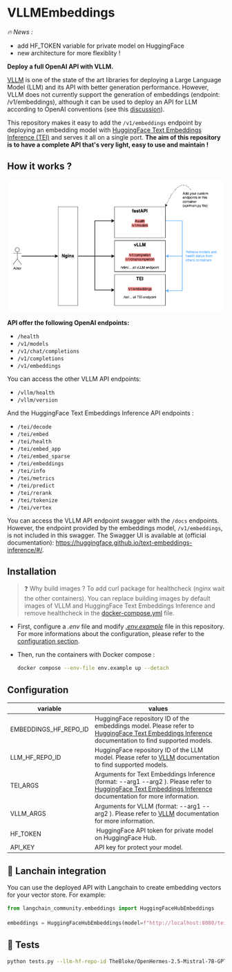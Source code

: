 # VLLMEmbeddings

*🔥 News :* 
- add HF_TOKEN variable for private model on HuggingFace
- new architecture for more flexiblity !

**Deploy a full OpenAI API with VLLM.**

[VLLM](https://github.com/vllm-project/vllm) is one of the state of the art libraries for deploying a Large Language Model (LLM) and its API with better generation performance. However, VLLM does not currently support the generation of embeddings (endpoint: /v1/embeddings), although it can be used to deploy an API for LLM according to OpenAI conventions (see this [discussion](https://github.com/vllm-project/vllm/discussions/310)).

This repository makes it easy to add the `/v1/embeddings` endpoint by deploying an embedding model with [HuggingFace Text Embeddings Inference (TEI)](https://github.com/huggingface/text-embeddings-inference) and serves it all on a single port. **The aim of this repository is to have a complete API that's very light, easy to use and maintain !**

## How it works ?

![](./assets/vllmembeddings.png)

**API offer the following OpenAI endpoints:**
- `/health`
- `/v1/models`
- `/v1/chat/completions`
- `/v1/completions`
- `/v1/embeddings`

You can access the other VLLM API endpoints:

- `/vllm/health`
- `/vllm/version`

And the HuggingFace Text Embeddings Inference API endpoints :
- `/tei/decode`
- `/tei/embed`
- `/tei/health`
- `/tei/embed_app`
- `/tei/embed_sparse`
- `/tei/embeddings`
- `/tei/info`
- `/tei/metrics`
- `/tei/predict`
- `/tei/rerank`
- `/tei/tokenize`
- `/tei/vertex`

You can access the VLLM API endpoint swagger with the `/docs` endpoints. However, the endpoint provided by the embeddings model, `/v1/embeddings`, is not included in this swagger. The Swagger UI is available at (official 
documentation): https://huggingface.github.io/text-embeddings-inference/#/.

## Installation

> ❓ Why build images ? To add curl package for healthcheck (nginx wait the other containers). You can replace building images by default images of VLLM and HuggingFace Text Embeddings Inference and remove healthcheck in the [docker-compose.yml](./docker-compose.yml) file.

* First, configure a *.env* file and modify *[.env.example](./.env.example)* file in this repository. For more informations about the configuration, please refer to the [configuration section](#configuration).
  
*  Then, run the containers with Docker compose :

    ```bash
    docker compose --env-file env.example up --detach
    ```

## Configuration

| variable | values |
| --- | --- |
| EMBEDDINGS_HF_REPO_ID | HuggingFace repository ID of the embeddings model. Please refer to [HuggingFace Text Embeddings Inference](https://github.com/huggingface/text-embeddings-inference) documentation to find supported models. | 
| LLM_HF_REPO_ID | HuggingFace repository ID of the LLM model. Please refer to [VLLM](https://github.com/vllm-project/vllm) documentation to find supported models. |
| TEI_ARGS | Arguments for Text Embeddings Inference (format: --arg1 <value> --arg2 <value>). Please refer to [HuggingFace Text Embeddings Inference](https://github.com/huggingface/text-embeddings-inference) documentation for more information. |
| VLLM_ARGS | Arguments for VLLM (format: --arg1 <value> --arg2 <value>). Please refer to [VLLM](https://github.com/vllm-project/vllm) documentation for more information. |
| HF_TOKEN | HuggingFace API token for private model on HuggingFace Hub. |
| API_KEY | API key for protect your model. |

## 🦜 Lanchain integration

You can use the deployed API with Langchain to create embedding vectors for your vector store. For example: 

```python
from langchain_community.embeddings import HuggingFaceHubEmbeddings

embeddings = HuggingFaceHubEmbeddings(model=f"http://localhost:8080/tei")
```

## 🔦 Tests 

```bash
python tests.py --llm-hf-repo-id TheBloke/OpenHermes-2.5-Mistral-7B-GPTQ --embeddings-hf-repo-id intfloat/e5-small --debug
```
